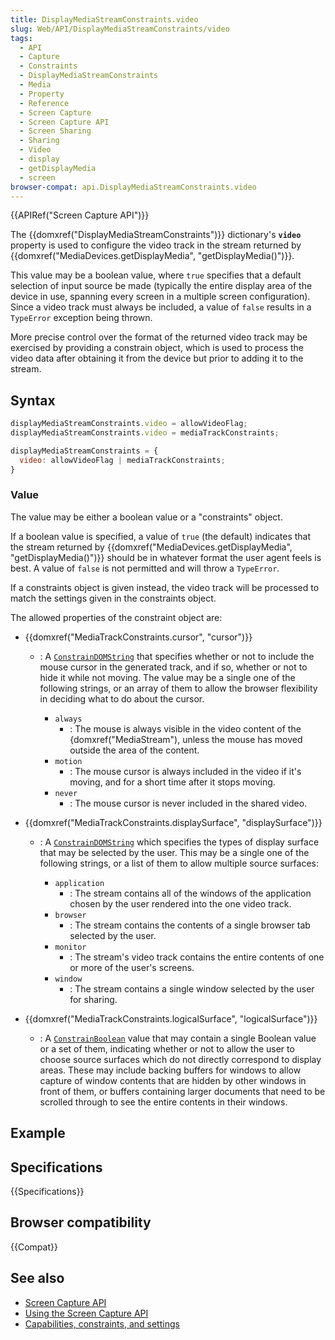 ```yaml
---
title: DisplayMediaStreamConstraints.video
slug: Web/API/DisplayMediaStreamConstraints/video
tags:
  - API
  - Capture
  - Constraints
  - DisplayMediaStreamConstraints
  - Media
  - Property
  - Reference
  - Screen Capture
  - Screen Capture API
  - Screen Sharing
  - Sharing
  - Video
  - display
  - getDisplayMedia
  - screen
browser-compat: api.DisplayMediaStreamConstraints.video
---
```

{{APIRef("Screen Capture API")}}

The {{domxref("DisplayMediaStreamConstraints")}} dictionary's **`video`** property is used to configure the video track in
the stream returned by {{domxref("MediaDevices.getDisplayMedia", "getDisplayMedia()")}}.

This value may be a boolean value, where `true` specifies that a default selection of input source be made (typically the entire display
area of the device in use, spanning every screen in a multiple screen configuration).
Since a video track must always be included, a value of `false` results in a `TypeError` exception being thrown.

More precise control over the format of the returned video track may be exercised by providing a constrain object, which is used to
process the video data after obtaining it from the device but prior to adding it to the stream.

## Syntax

```js
displayMediaStreamConstraints.video = allowVideoFlag;
displayMediaStreamConstraints.video = mediaTrackConstraints;

displayMediaStreamConstraints = {
  video: allowVideoFlag | mediaTrackConstraints;
}
```

### Value

The value may be either a boolean value or a "constraints" object.

If a boolean value is specified, a value of `true` (the default) indicates that the stream returned by {{domxref("MediaDevices.getDisplayMedia", "getDisplayMedia()")}}
should be in whatever format the user agent feels is best.
A value of `false` is not permitted and will throw a `TypeError`.

If a constraints object is given instead, the video track will be processed to match the settings given in the constraints object.

The allowed properties of the constraint object are:

- {{domxref("MediaTrackConstraints.cursor", "cursor")}}

  - : A [`ConstrainDOMString`](/en-US/docs/Web/API/MediaTrackConstraints#constraindomstring) that specifies whether or not to include the mouse cursor in the generated track, and if so, whether or not to hide it while not moving. The value may be a single one of the following strings, or an array of them to allow the browser flexibility in deciding what to do about the cursor.

    - `always`
      - : The mouse is always visible in the video content of the {domxref("MediaStream"), unless the mouse has moved outside the area of the content.
    - `motion`
      - : The mouse cursor is always included in the video if it's moving, and for a short time after it stops moving.
    - `never`
      - : The mouse cursor is never included in the shared video.

- {{domxref("MediaTrackConstraints.displaySurface", "displaySurface")}}

  - : A [`ConstrainDOMString`](/en-US/docs/Web/API/MediaTrackConstraints#constraindomstring) which specifies the types of display surface that may be selected by the user. This may be a single one of the following strings, or a list of them to allow multiple source surfaces:

    - `application`
      - : The stream contains all of the windows of the application chosen by the user rendered into the one video track.
    - `browser`
      - : The stream contains the contents of a single browser tab selected by the user.
    - `monitor`
      - : The stream's video track contains the entire contents of one or more of the user's screens.
    - `window`
      - : The stream contains a single window selected by the user for sharing.

- {{domxref("MediaTrackConstraints.logicalSurface", "logicalSurface")}}
  - : A [`ConstrainBoolean`](/en-US/docs/Web/API/MediaTrackConstraints#constrainboolean) value that may contain a single Boolean value or a set of them, indicating whether or not to allow the user to choose source surfaces which do not directly correspond to display areas.
    These may include backing buffers for windows to allow capture of window contents that are hidden by other windows in front of them, or buffers containing larger documents that need to be scrolled through to see the entire contents in their windows.

## Example

## Specifications

{{Specifications}}

## Browser compatibility

{{Compat}}

## See also

- [Screen Capture API](/en-US/docs/Web/API/Screen_Capture_API)
- [Using the
  Screen Capture API](/en-US/docs/Web/API/Screen_Capture_API/Using_Screen_Capture)
- [Capabilities,
  constraints, and settings](/en-US/docs/Web/API/Media_Streams_API/Constraints)
